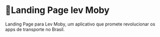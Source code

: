 # 🚗Landing Page lev Moby
Landing Page para Lev Moby, um aplicativo que promete revolucionar os apps de transporte no Brasil.
